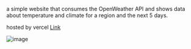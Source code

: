 a simple website that consumes the OpenWeather API and shows data about temperature and climate for a region and the next 5 days.


hosted by vercel [Link](tempo360-seu-app-de-clima-projects.vercel.app)

![image](https://github.com/user-attachments/assets/2edeb947-0eaf-4361-b82f-a93455132dfb)
